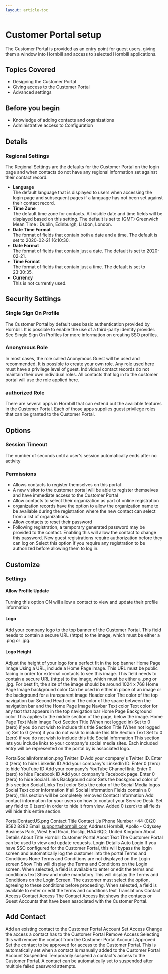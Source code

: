 ```yaml
---
layout: article-toc
---
```

# Customer Portal setup
The Customer Portal is provided as an entry point for guest users, giving them a window into Hornbill and access to selected Hornbill applications.  

## Topics Covered
* Designing the Customer Portal
* Giving access to the Customer Portal
* Advanced settings

## Before you begin
* Knowledge of adding contacts and organizations
* Administrative access to Configuration

## Details

### Regional Settings
The Regional Settings are the defaults for the Customer Portal on the login page and when contacts do not have any regional information set against their contact record.
* **Language**<br>The default language that is displayed to users when accessing the login page and subsequent pages if a language has not been set against their contact record.
* **Time Zone**<br>The default time zone for contacts. All visible date and time fields will be displayed based on this setting. The default is set to (GMT) Greenwich Mean Time : Dublin, Edinburgh, Lisbon, London.
* **Date Time Format**<br>The format of fields that contain both a date and a time. The default is set to 2020-02-21 16:10:30.
* **Date Format**<br>The format of fields that contain just a date. The default is set to 2020-02-21.
* **Time Format**<br>The format of fields that contain just a time. The default is set to 23:30:35.
* **Currency**<br>This is not currently used.
## Security Settings

### Single Sign On Profile
The Customer Portal by default uses basic authentication provided by Hornbill. It is possible to enable the use of a third-party identity provider. See Single Sign On Profiles for more information on creating SSO profiles.

### Anonymous Role
In most cases, the role called Anonymous Guest will be used and recommended. It is possible to create your own role. Any role used here must have a privilege level of guest. Individual contact records do not maintain their own individual roles. All contacts that log in to the customer portal will use the role applied here.

### authorized Role
There are several apps in Hornbill that can extend out the available features in the Customer Portal. Each of those apps supplies guest privilege roles that can be granted to the Customer Portal.

## Options

### Session Timeout
The number of seconds until a user's session automatically ends after no activity

### Permissions
* Allows contacts to register themselves on this portal
* A new visitor to the customer portal will be able to register themselves and have immediate access to the Customer Portal
* Allow contacts to select their organization as part of online registration
* organization records have the option to allow the organization name to be available during the registration where the new contact can select from a list of organizations.
* Allow contacts to reset their password
* Following registration, a temporary generated password may be provided to the contact. Enabling this will allow the contact to change this password.
New guest registrations require authorization before they can log on
Select this option if you require any registration to be authorized before allowing them to log in.

## Customize
### Settings
#### Allow Profile Update
Turning this option ON will allow a contact to view and update their profile information
#### Logo
Add your company logo to the top banner of the Customer Portal. This field needs to contain a secure URL (https) to the image, which must be either a .png or .jpg.
#### Logo Height
Adjust the height of your logo for a perfect fit in the top banner
Home Page Image
Using a URL, include a Home Page image. This URL must be public facing in order for external contacts to see this image. This field needs to contain a secure URL (https) to the image, which must be either a .png or .jpg. For best fit, the size of the image should be around 1024 x 768
Home Page Image background color
Can be used in either in place of an image or the background for a transparent image
Header color
The color of the top navigation bar
Second Head color
The color of the space between the navigation bar and the Home Page Image
Navbar Text color
Text color for any text that appears in the top navigation bar
Home Page Background color
This applies to the middle section of the page, below the image.
Home Page Text
Main Image Text
Section Title (When not logged in)
Set to 0 (zero) if you do not wish to include this title
Section Title (When not logged in)
Set to 0 (zero) if you do not wish to include this title
Section Text
Set to 0 (zero) if you do not wish to include this title
Social Information
This section lets you include links to your company's social media sites. Each included entry will be represented on the portal by is associated logo.

PortalSocialInformation.png
Twitter ID
Add your company's Twitter ID. Enter 0 (zero) to hide
Linkedin ID
Add your company's LinkedIn ID. Enter 0 (zero) to hide
YouTube ID
Add your company's YouTube Channel link. Enter 0 (zero) to hide
Facebook ID
Add your company's Facebook page. Enter 0 (zero) to hide
Social Links Background color
Sets the background color of this section
Social Links Text color
Sets the color of the Social Media logos
Social Text color
Information
If all Social Information Fields contain a 0 (zero), this section will be completely removed
Contact Information
Add contact information for your users on how to contact your Service Desk. Set any field to 0 (zero) in order to hide it from view. Added 0 (zero) to all fields will hide this entire section.

PortalContactUS.png
Contact Title
Contact Us
Phone Number
+44 (0)20 8582 8282
Email
support@hornbill.com
Address
Hornbill, Apollo - Odyssey Business Park, West End Road, Ruislip, HA4 6QD, United Kingdom
About Details
About Title
Hornbill Customer Portal
About Text
The Customer Portal can be used to view and update requests.
Login Details
Auto Login
If you have SSO configured for the Customer Portal, this will bypass the login screen and automatically log the customer into the portal
Terms and Conditions
None
Terms and Conditions are not displayed on the Login screen
Show
This will display the Terms and Conditions on the Login screen. When selected, a field is available to enter or edit the terms and conditions text
Show and make mandatory
This will display the Terms and Conditions on the Login Screen. The customer must select the option, agreeing to these conditions before proceeding. When selected, a field is available to enter or edit the terms and conditions text
Translations
Contact Access
Contact Access
The Contact Access list shows the contacts or Guest Accounts that have been associated with the Customer Portal.

## Add Contact
Add an existing contact to the Customer Portal Account
Set Access
Change the access a contact has to the Customer Portal
Remove Access
Selecting this will remove the contact from the Customer Portal Account
Approved
Set the contact to be approved for access to the Customer Portal. This is automatically set when a contact is manually added to the Customer Portal Account
Suspended
Temporarily suspend a contact's access to the Customer Portal. A contact can be automatically set to suspended after multiple failed password attempts.

<!-- References -->
<!-- https://wiki.hornbill.com/index.php?title=Customer_Portal -->
<!-- https://wiki.hornbill.com/index.php?title=Customize_Customer_Portal -->
<!--  https://wiki.hornbill.com/index.php?title=Managing_Contact_Visibility_of_Organisation%27s_Requests_on_the_Customer_Portal 
<!-- https://wiki.hornbill.com/index.php?title=Customize_Customer_Portal -->

<!-- To Do -->
<!-- Unique email addresess -->
<!-- unathenticated Guests -->
<!-- auto register -->